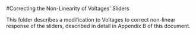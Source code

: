 #Correcting the Non-Linearity of Voltages' Sliders

This folder describes a modification to Voltages to correct non-linear response of the sliders, described in detail in Appendix B of this document.

